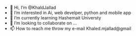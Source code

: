 - 👋 Hi, I’m @KhaldJallad
- 👀 I’m interested in Ai, web develper, python  and mobile app
- 🌱 I’m currently learning Hashemait Universty
- 💞️ I’m looking to collaborate on ...
- 📫 How to reach me throw my e-mail Khaled.mjallad@gmail

<!---
KhaldJallad/KhaldJallad is a ✨ special ✨ repository because its `README.md` (this file) appears on your GitHub profile.
You can click the Preview link to take a look at your changes.
--->
